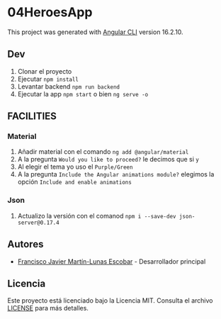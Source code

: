 # 04HeroesApp

This project was generated with [Angular CLI](https://github.com/angular/angular-cli) version 16.2.10.

## Dev
  1. Clonar el proyecto
  2. Ejecutar ```npm install```
  3. Levantar backend  ```npm run backend```
  4. Ejecutar la app ```npm start``` o bien ```ng serve -o```

## FACILITIES

### Material
  1. Añadir material con el comando ```ng add @angular/material```
  2. A la pregunta ```Would you like to proceed?``` le decimos que si ```y```
  3. Al elegir el tema yo uso el ```Purple/Green```
  4. A la pregunta ```Include the Angular animations module?``` elegimos la opción ```Include and enable animations```

### Json
  1. Actualizo la versión con el comanod ```npm i --save-dev json-server@0.17.4```

## Autores

- [Francisco Javier Martín-Lunas Escobar](https://github.com/xavivi8) - Desarrollador principal

## Licencia

Este proyecto está licenciado bajo la Licencia MIT. Consulta el archivo [LICENSE](LICENSE.md) para más detalles.
